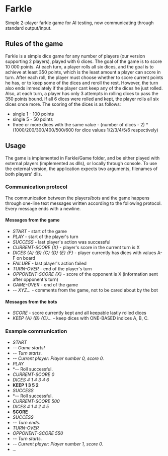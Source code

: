 # Farkle
Simple 2-player farkle game for AI testing, now communicating through standard output/input.

## Rules of the game
Farkle is a simple dice game for any number of players (our version supporting 2 players), played with 6 dices.
The goal of the game is to score 10 000 points. At each turn, a player rolls all six dices, and the goal is to achieve at least 350 points, which is the least amount a player can score in turn. After each roll, the player must choose whether to score current points he has, or to keep some of the dices and reroll the rest. However, the turn also ends immediately if the player cant keep any of the dices he just rolled. Also, at each turn, a player has only 3 attempts in rolling dices to pass the 350 points bound. If all 6 dices were rolled and kept, the player rolls all six dices once more.
The scoring of the dices is as follows:
* single 1 - 100 points  
* single 5 - 50 points
* three or more dices with the same value - (number of dices - 2) * (1000/200/300/400/500/600 for dice values 1/2/3/4/5/6 respectively)

## Usage
The game is implemented in Farkle/Game folder, and be either played with external players (implemented as dlls), or locally through console. To use the external version, the application expects two arguments, filenames of both players' dlls.

### Communication protocol
 The communication between the players/bots and the game happens through one-line text messages written according to the following protocol. Every message ends with a newline.
#### Messages from the game
* *START* - start of the game
* *PLAY* - start of the player's turn
* *SUCCESS* - last player's action was successful
* *CURRENT-SCORE {X}* - player's score in the current turn is X
* *DICES {A} {B} {C} {D} {E} {F}* - player currently has dices with values A-F on board
* *FAILURE* - last player's action failed
* *TURN-OVER* - end of the player's turn
* *OPPONENT-SCORE {X}* - score of the opponent is X (information sent after opponent's turn)
* *GAME-OVER* - end of the game
* *-- XYZ...* - comments from the game, not to be cared about by the bot
#### Messages from the bots
* *SCORE* - score currently kept and all keepable lastly rolled dices
* *KEEP {A} {B} {C}...* - keep dices with ONE-BASED indices A, B, C.   

### Example communication
* *START*
* *-- Game starts!*
* *-- Turn starts.*
* *-- Current player: Player number 0, score 0.*
* *PLAY*
* *-- Roll successful.
* *CURRENT-SCORE 0*
* *DICES 4 1 4 3 4 6*
* **KEEP 1 3 5 2**
* *SUCCESS*
* *-- Roll successful.
* *CURRENT-SCORE 500*
* *DICES 4 1 4 2 4 5*
* **SCORE**
* *SUCCESS*
* *-- Turn ends.*
* *TURN-OVER*
* *OPPONENT-SCORE 550*
* *-- Turn starts.*
* *-- Current player: Player number 1, score 0.*
* *...*

